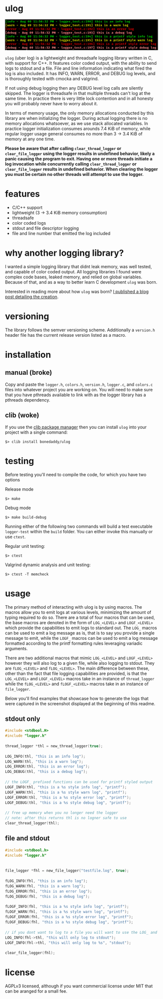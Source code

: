 # ulog

![](./docs/example.png)

`ulog` (uber log) is a lightweight and threadsafe logging library written in C, with support for C++. It features color coded output, with the ability to send logs to stdout and a file. File and line information indicating what fired the log is also included. It has INFO, WARN, ERROR, and DEBUG log levels, and is thoroughly tested with cmocka and valgrind. 

If not using debug logging then any DEBUG level log calls are silently skipped. The logger is threadsafe in that multiple threads can't log at the same time. In practice there is very little lock contention and in all honesty you will probably never have to worry about it.

In terms of memory usage, the only memory allocations conducted by this library are when initializing the logger. During actual logging there is no memory allocations whatsoever, as we use stack allocated variables. In practice logger initialization consumes arounds 7.4 KiB of memory, while regular logger usage general consumes no more than 3 -> 3.4 KiB of memory at any one time.

**Please be aware that after calling `clear_thread_logger` or `clear_file_logger` using the logger results in undefined behavior, likely a panic causing the program to exit. Having one or more threads initiate a log invocation while concurrently calling `clear_thread_logger` or `clear_file_logger` results in undefined behavior. When clearing the logger you must be certain no other threads will attempt to use the logger.**

# features

* C/C++ support
* lightweight (3 -> 3.4 KiB memory consumption)
* threadsafe
* color coded logs
* stdout and file descriptor logging
* file and line number that emitted the log included

# why another logging library?

I wanted a simple logging library that didnt leak memory, was well tested, and capable of color coded output. All logging libraries I found were complex code bases, leaked memory, and relied on global variables. Because of that, and as a way to better learn C development `ulog` was born.

Interested in reading more about how `ulog` was born? [I published a blog post detailing the creation](https://bonedaddy.io/blog/misc/ulog_lightweight_threadsafe/).

# versioning

The library follows the semver versioning scheme. Additionally a `version.h` header file has the current release version listed as a macro.

# installation

## manual (broke)

Copy and paste the `logger.h`, `colors.h`, `version.h`, `logger.c`, and `colors.c` files into whatever project you are working on. You will need to make sure that you have pthreads available to link with as the logger library has a pthreads dependency.

## clib (woke)

If you use the [clib package manager](https://github.com/clibs/clib) then you can install `ulog` into your project with a single command:

```shell
$> clib install bonedaddy/ulog
```

# testing

Before testing you'll need to compile the code, for which you have two options

Release mode

```shell
$> make
```

Debug mode

```shell
$> make build-debug
```

Running either of the following two commands will build a test executable `logger-test` within the `build` folder. You can either invoke this manually or use `ctest`.

Regular unit testing:

```shell
$> ctest
```

Valgrind dynamic analysis and unit testing:

```shell
$> ctest -T memcheck
```

# usage

The primary method of interacting with ulog is by using macros. The macros allow you to emit logs at various levels, minimizing the amount of typing required to do so. There are a total of four macros that can be used, the base macros are denoted in the form of `LOG_<LEVEL>` and `LOGF_<LEVEL>` which provide the capabilities to emit logs to standard out. The `LOG_` macros can be used to emit a log message as is, that is to say you provide a single message to emit, while the `LOGF_` macros can be used to emit a log message formatted according to the printf formatting rules leveraging variadic arguments. 

There are two additional macros that mimic `LOG_<LEVEL>` and `LOGF_<LEVEL>` however they will also log to a given file, while also logging to stdout. They are `fLOG_<LEVEL>` and `fLOG_<LEVEL>`. The main difference between these, other than the fact that file logging capabilities are provided, is that the `LOG_<LEVEL>` and `LOGF_<LEVEL>` macros take in an instance of `thread_logger` while the `fLOG_<LEVEL>` and `fLOGF_<LEVEL>` macros take in an instance of `file_logger`.

Below you'll find examples that showcase how to generate the logs that were captured in the screenshot displayed at the beginning of this readme.

## stdout only

```C
#include <stdbool.H>
#include "logger.h"

thread_logger *thl = new_thread_logger(true);

LOG_INFO(thl, "this is an info log");
LOG_WARN(thl, "this is a warn log");
LOG_ERROR(thl, "this is an error log");
LOG_DEBUG(thl, "this is a debug log");

// the LOGF_ prefixed functions can be used for printf styled output
LOGF_INFO(thl, "this is a %s style info log", "printf");
LOGF_WARN(thl, "this is a %s style warn log", "printf");
LOGF_ERROR(thl, "this is a %s style error log", "printf");
LOGF_DEBUG(thl, "this is a %s style debug log", "printf");

// free up memory when you no longer need the logger
// note: after this returns thl is no logner safe to use
clear_thread_logger(thl);
```

## file and stdout

```C
#include <stdbool.h>
#include "logger.h"


file_logger *fhl = new_file_logger("testfile.log", true);

fLOG_INFO(fhl, "this is an info log");
fLOG_WARN(fhl, "this is a warn log");
fLOG_ERROR(fhl, "this is an error log");
fLOG_DEBUG(fhl, "this is a debug log");

fLOGF_INFO(fhl, "this is a %s style info log", "printf");
fLOGF_WARN(fhl, "this is a %s style warn log", "printf");
fLOGF_ERROR(fhl, "this is a %s style error log", "printf");
fLOGF_DEBUG(fhl, "this is a %s style debug log", "printf");

// if you dont want to log to a file you will want to use the LOG_ and LOGF_ macros
LOG_INFO(fhl->thl, "this will only log to stdout");
LOGF_INFO(fhl->thl, "this will only log to %s", "stdout");

clear_file_logger(fhl);
```

# license

AGPLv3 licensed, although if you want commercial license under MIT that can be aranged for a small fee.